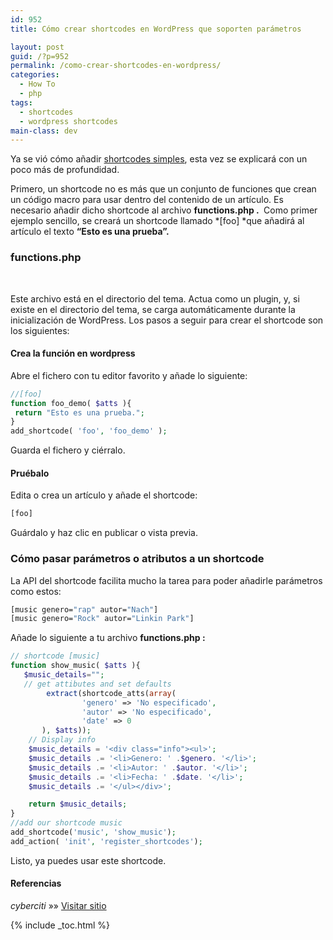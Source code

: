 ```yaml
---
id: 952
title: Cómo crear shortcodes en WordPress que soporten parámetros

layout: post
guid: /?p=952
permalink: /como-crear-shortcodes-en-wordpress/
categories:
  - How To
  - php
tags:
  - shortcodes
  - wordpress shortcodes
main-class: dev
---
```

Ya se vió cómo añadir <a href="/como-crear-shortcodes-en-wordpress-2/" target="_blank">shortcodes simples</a>, esta vez se explicará con un poco más de profundidad.

Primero, un shortcode no es más que un conjunto de funciones que crean un código macro para usar dentro del contenido de un artículo. Es necesario añadir dicho shortcode al archivo&nbsp;**functions.php .&nbsp;** Como primer ejemplo sencillo, se creará un shortcode llamado *[foo]&nbsp;*que añadirá al artículo el texto&nbsp;**&#8220;Esto es una prueba&#8221;.**

### functions.php

&nbsp;

Este archivo está en el directorio del tema. Actua como un plugin, y, si existe en el directorio del tema, se carga automáticamente durante la inicialización de WordPress. Los pasos a seguir para crear el shortcode son los siguientes:

#### Crea la función en wordpress

Abre el fichero con tu editor favorito y añade lo siguiente:  
<!--ad-->

```php
//[foo]
function foo_demo( $atts ){
 return "Esto es una prueba.";
}
add_shortcode( 'foo', 'foo_demo' );
```

Guarda el fichero y ciérralo.

#### Pruébalo

Edita o crea un artículo y añade el shortcode:

```bash
[foo]
```

Guárdalo y haz clic en publicar o vista previa.

### Cómo pasar parámetros o atributos a un shortcode

La API del shortcode facilita mucho la tarea para poder añadirle parámetros como estos:

```bash
[music genero="rap" autor="Nach"]
[music genero="Rock" autor="Linkin Park"]
```

Añade lo siguiente a tu archivo&nbsp;**functions.php :&nbsp;**

```php
// shortcode [music]
function show_music( $atts ){
   $music_details="";
   // get attibutes and set defaults
        extract(shortcode_atts(array(
                'genero' => 'No especificado',
                'autor' => 'No especificado',
                'date' => 0
       ), $atts));
    // Display info
    $music_details = '<div class="info"><ul>';
    $music_details .= '<li>Genero: ' .$genero. '</li>';
    $music_details .= '<li>Autor: ' .$autor. '</li>';
    $music_details .= '<li>Fecha: ' .$date. '</li>';
    $music_details .= '</ul></div>';

    return $music_details;
}
//add our shortcode music
add_shortcode('music', 'show_music');
add_action( 'init', 'register_shortcodes');

```

Listo, ya puedes usar este shortcode.

#### Referencias

*cyberciti* »» <a href="http://www.cyberciti.biz/faq/wordpress-add-a-shortcode-to-theme-template/" target="_blank">Visitar sitio</a>



{% include _toc.html %}
